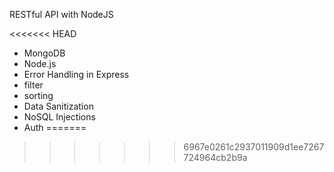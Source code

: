 RESTful API with NodeJS

<<<<<<< HEAD
- MongoDB
- Node.js
- Error Handling in Express
- filter
- sorting
- Data Sanitization
- NoSQL Injections
- Auth
=======

>>>>>>> 6967e0261c2937011909d1ee7267724964cb2b9a
